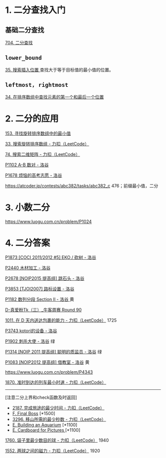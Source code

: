 # 1. 二分查找入门

## 基础二分查找

[704. 二分查找](https://leetcode.cn/problems/binary-search/)

## `lower_bound`

[35. 搜索插入位置 ](https://leetcode.cn/problems/search-insert-position/) 查找大于等于目标值的最小值的位置。

## `leftmost, rightmost`

[34. 在排序数组中查找元素的第一个和最后一个位置](https://leetcode.cn/problems/find-first-and-last-position-of-element-in-sorted-array/) 

# 2. 二分的应用

[153. 寻找旋转排序数组中的最小值](https://leetcode.cn/problems/find-minimum-in-rotated-sorted-array/)

[33. 搜索旋转排序数组 - 力扣（LeetCode）](https://leetcode.cn/problems/search-in-rotated-sorted-array/description/?envType=study-plan-v2&envId=top-100-liked)

[74. 搜索二维矩阵 - 力扣（LeetCode）](https://leetcode.cn/problems/search-a-2d-matrix/description/?envType=study-plan-v2&envId=top-100-liked)

[P1102 A-B 数对 - 洛谷](https://www.luogu.com.cn/problem/P1102)

[P1678 烦恼的高考志愿 - 洛谷](https://www.luogu.com.cn/problem/P1678)

https://atcoder.jp/contests/abc382/tasks/abc382_c	476；前缀最小值，二分

# 3. 小数二分

https://www.luogu.com.cn/problem/P1024

# 4. 二分答案



[P1873 [COCI 2011/2012 #5] EKO / 砍树 - 洛谷](https://www.luogu.com.cn/problem/P1873)

[P2440 木材加工 - 洛谷](https://www.luogu.com.cn/problem/P2440)

[P2678 [NOIP2015 提高组] 跳石头 - 洛谷](https://www.luogu.com.cn/problem/P2678)

[P3853 [TJOI2007] 路标设置 - 洛谷](https://www.luogu.com.cn/problem/P3853)



[P1182 数列分段 Section II - 洛谷 ](https://www.luogu.com.cn/problem/P1182) 黄

[D-真爱粉Tk（三）_牛客周赛 Round 90](https://ac.nowcoder.com/acm/contest/107500/D)  



[1011. 在 D 天内送达包裹的能力 - 力扣（LeetCode）](https://leetcode.cn/problems/capacity-to-ship-packages-within-d-days/description/) 1725

[P3743 kotori的设备 - 洛谷](https://www.luogu.com.cn/problem/P3743)

[P1902 刺杀大使 - 洛谷](https://www.luogu.com.cn/problem/P1902) 绿

[P1314 [NOIP 2011 提高组] 聪明的质监员 - 洛谷](https://www.luogu.com.cn/problem/P1314) 绿

[P1083 [NOIP2012 提高组] 借教室 - 洛谷](https://www.luogu.com.cn/problem/P1083) 黄

https://www.luogu.com.cn/problem/P4343

[1870. 准时到达的列车最小时速 - 力扣（LeetCode）](https://leetcode.cn/problems/minimum-speed-to-arrive-on-time/description/)



---

[注意二分上界和check函数及时返回] 

- [2187. 完成旅途的最少时间 - 力扣（LeetCode）](https://leetcode.cn/problems/minimum-time-to-complete-trips/description/)
- [F. Final Boss](https://codeforces.com/contest/1985/problem/F) [*1500] 
- [3296. 移山所需的最少秒数 - 力扣（LeetCode）](https://leetcode.cn/problems/minimum-number-of-seconds-to-make-mountain-height-zero/description/)
- [E. Building an Aquarium](https://codeforces.com/contest/1873/problem/E) [*1100] 
- [E. Cardboard for Pictures ](https://codeforces.com/contest/1850/problem/E)[*1100]

[1760. 袋子里最少数目的球 - 力扣（LeetCode）](https://leetcode.cn/problems/minimum-limit-of-balls-in-a-bag/description/) 1940

[1552. 两球之间的磁力 - 力扣（LeetCode）](https://leetcode.cn/problems/magnetic-force-between-two-balls/description/) 1920
